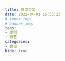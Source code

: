 ```yaml
---
title: 葱烧豆腐
date: 2022-04-01 15:55:23
# index_img: 
# banner_img: 
tags:
- 原创
- 厨艺
categories: 
- 食谱
hide: true
---
```

